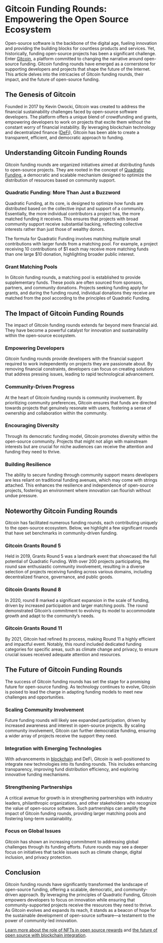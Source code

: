# Gitcoin Funding Rounds: Empowering the Open Source Ecosystem

Open-source software is the backbone of the digital age, fueling innovation and providing the building blocks for countless products and services. Yet, historically, funding open-source projects has been a significant challenge. Enter [Gitcoin](https://gitcoin.co/), a platform committed to changing the narrative around open-source funding. Gitcoin funding rounds have emerged as a cornerstone for supporting developers and projects that shape the future of the Internet. This article delves into the intricacies of Gitcoin funding rounds, their impact, and the future of open-source funding.

## The Genesis of Gitcoin

Founded in 2017 by Kevin Owocki, Gitcoin was created to address the financial sustainability challenges faced by open-source software developers. The platform offers a unique blend of crowdfunding and grants, empowering developers to work on projects that excite them without the constant worry of financial instability. By leveraging blockchain technology and decentralized finance ([DeFi](https://www.license-token.com/wiki/decentralized-finance-for-project-funding)), Gitcoin has been able to create a transparent, efficient, and democratic approach to funding.

## Understanding Gitcoin Funding Rounds

Gitcoin funding rounds are organized initiatives aimed at distributing funds to open-source projects. They are rooted in the concept of [Quadratic Funding](https://gitcoin.co/grants), a democratic and scalable mechanism designed to optimize the distribution of resources based on community support.

### Quadratic Funding: More Than Just a Buzzword

Quadratic Funding, at its core, is designed to optimize how funds are distributed based on the collective input and support of a community. Essentially, the more individual contributors a project has, the more matched funding it receives. This ensures that projects with broad community support receive substantial backing, reflecting collective interests rather than just those of wealthy donors.

The formula for Quadratic Funding involves matching multiple small contributions with larger funds from a matching pool. For example, a project receiving 10 contributions of $1 each may receive more matching funds than one large $10 donation, highlighting broader public interest.

### Grant Matching Pools

In Gitcoin funding rounds, a matching pool is established to provide supplementary funds. These pools are often sourced from sponsors, partners, and community donations. Projects seeking funding apply for grants, and during the funding round, individual donations they receive are matched from the pool according to the principles of Quadratic Funding.

## The Impact of Gitcoin Funding Rounds

The impact of Gitcoin funding rounds extends far beyond mere financial aid. They have become a powerful catalyst for innovation and sustainability within the open-source ecosystem.

### Empowering Developers

Gitcoin funding rounds provide developers with the financial support required to work independently on projects they are passionate about. By removing financial constraints, developers can focus on creating solutions that address pressing issues, leading to rapid technological advancement.

### Community-Driven Progress

At the heart of Gitcoin funding rounds is community involvement. By prioritizing community preferences, Gitcoin ensures that funds are directed towards projects that genuinely resonate with users, fostering a sense of ownership and collaboration within the community.

### Encouraging Diversity

Through its democratic funding model, Gitcoin promotes diversity within the open-source community. Projects that might not align with mainstream interests but are crucial for niche audiences can receive the attention and funding they need to thrive.

### Building Resilience

The ability to secure funding through community support means developers are less reliant on traditional funding avenues, which may come with strings attached. This enhances the resilience and independence of open-source projects, fostering an environment where innovation can flourish without undue pressure.

## Noteworthy Gitcoin Funding Rounds

Gitcoin has facilitated numerous funding rounds, each contributing uniquely to the open-source ecosystem. Below, we highlight a few significant rounds that have set benchmarks in community-driven funding.

### Gitcoin Grants Round 5

Held in 2019, Grants Round 5 was a landmark event that showcased the full potential of Quadratic Funding. With over 200 projects participating, the round saw enthusiastic community involvement, resulting in a diverse selection of projects receiving funding across various domains, including decentralized finance, governance, and public goods.

### Gitcoin Grants Round 8

In 2020, round 8 marked a significant expansion in the scale of funding, driven by increased participation and larger matching pools. The round demonstrated Gitcoin’s commitment to evolving its model to accommodate growth and adapt to the community’s needs.

### Gitcoin Grants Round 11

By 2021, Gitcoin had refined its process, making Round 11 a highly efficient and impactful event. Notably, this round included dedicated funding categories for specific areas, such as climate change and privacy, to ensure crucial issues received adequate attention and resources.

## The Future of Gitcoin Funding Rounds

The success of Gitcoin funding rounds has set the stage for a promising future for open-source funding. As technology continues to evolve, Gitcoin is poised to lead the charge in adapting funding models to meet new challenges and opportunities.

### Scaling Community Involvement

Future funding rounds will likely see expanded participation, driven by increased awareness and interest in open-source projects. By scaling community involvement, Gitcoin can further democratize funding, ensuring a wider array of projects receive the support they need.

### Integration with Emerging Technologies

With advancements in [blockchain](https://www.license-token.com/wiki/what-is-blockchain) and DeFi, Gitcoin is well-positioned to integrate new technologies into its funding rounds. This includes enhancing transparency, improving fund distribution efficiency, and exploring innovative funding mechanisms.

### Strengthening Partnerships

A critical avenue for growth is in strengthening partnerships with industry leaders, philanthropic organizations, and other stakeholders who recognize the value of open-source software. Such partnerships can amplify the impact of Gitcoin funding rounds, providing larger matching pools and fostering long-term sustainability.

### Focus on Global Issues

Gitcoin has shown an increasing commitment to addressing global challenges through its funding efforts. Future rounds may see a deeper focus on initiatives that tackle issues such as climate change, digital inclusion, and privacy protection.

## Conclusion

Gitcoin funding rounds have significantly transformed the landscape of open-source funding, offering a scalable, democratic, and community-driven approach. By leveraging the principles of Quadratic Funding, Gitcoin empowers developers to focus on innovation while ensuring that community-supported projects receive the resources they need to thrive. As Gitcoin evolves and expands its reach, it stands as a beacon of hope for the sustainable development of open-source software—a testament to the power of community-led innovation.

[Learn more about the role of NFTs in open source rewards](https://www.license-token.com/wiki/the-role-of-nf-ts-in-open-source-rewards) and [the future of open source with blockchain integration](https://www.license-token.com/wiki/the-future-of-open-source-with-blockchain-integration).
